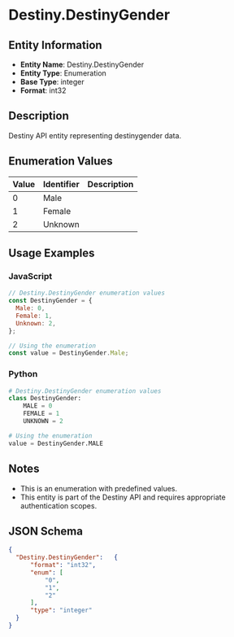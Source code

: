 # Destiny.DestinyGender

## Entity Information
- **Entity Name**: Destiny.DestinyGender
- **Entity Type**: Enumeration
- **Base Type**: integer
- **Format**: int32

## Description
Destiny API entity representing destinygender data.

## Enumeration Values

| Value | Identifier | Description |
|-------|------------|-------------|
| 0 | Male |  |
| 1 | Female |  |
| 2 | Unknown |  |

## Usage Examples

### JavaScript
```javascript
// Destiny.DestinyGender enumeration values
const DestinyGender = {
  Male: 0,
  Female: 1,
  Unknown: 2,
};

// Using the enumeration
const value = DestinyGender.Male;
```

### Python
```python
# Destiny.DestinyGender enumeration values
class DestinyGender:
    MALE = 0
    FEMALE = 1
    UNKNOWN = 2

# Using the enumeration
value = DestinyGender.MALE
```

## Notes
- This is an enumeration with predefined values.
- This entity is part of the Destiny API and requires appropriate authentication scopes.

## JSON Schema
```json
{
  "Destiny.DestinyGender":   {
      "format": "int32",
      "enum": [
          "0",
          "1",
          "2"
      ],
      "type": "integer"
  }
}
```
